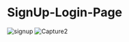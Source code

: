 # SignUp-Login-Page
![signup](https://user-images.githubusercontent.com/62638427/106062815-30e2fd80-615c-11eb-9f41-8416a2a79613.PNG)
![Capture2](https://user-images.githubusercontent.com/62638427/106062882-4526fa80-615c-11eb-85db-d5c5ff429b28.PNG)
